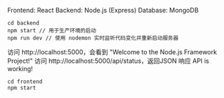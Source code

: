 Frontend: React
Backend: Node.js (Express) 
Database: MongoDB

```
cd backend
npm start // 用于生产环境的启动
npm run dev // 使用 nodemon 实时监听代码变化并重新启动服务器
```

访问 http://localhost:5000，会看到 "Welcome to the Node.js Framework Project!"
访问 http://localhost:5000/api/status，返回JSON 响应
API is working!


```
cd frontend
npm start
```